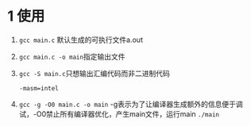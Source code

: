 # 1 使用

1. `gcc main.c` 默认生成的可执行文件a.out

2. `gcc main.c -o main`指定输出文件

3. `gcc -S main.c`只想输出汇编代码而非二进制代码

   `-masm=intel`

4. `gcc -g -O0 main.c -o main` -g表示为了让编译器生成额外的信息便于调试，-O0禁止所有编译器优化，产生main文件，运行main `./main`